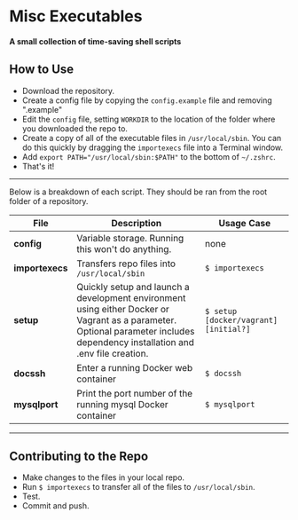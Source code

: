 # Misc Executables
#### A small collection of time-saving shell scripts

## How to Use
- Download the repository.
- Create a config file by copying the `config.example` file and removing ".example"
- Edit the `config` file, setting `WORKDIR` to the location of the folder where you downloaded the repo to.
- Create a copy of all of the executable files in `/usr/local/sbin`. You can do this quickly by dragging the `importexecs` file into a Terminal window.
- Add `export PATH="/usr/local/sbin:$PATH"` to the bottom of `~/.zshrc`.
- That's it!

---

Below is a breakdown of each script. They should be ran from the root folder of a repository.

| File | Description | Usage Case |
| --- | --- | --- |
| __config__ | Variable storage. Running this won't do anything. | none |
| __importexecs__ | Transfers repo files into `/usr/local/sbin` | `$ importexecs` |
| __setup__ | Quickly setup and launch a development environment using either Docker or Vagrant as a parameter. Optional parameter includes dependency installation and .env file creation. | `$ setup [docker/vagrant] [initial?]` |
| __docssh__ | Enter a running Docker web container | `$ docssh` |
| __mysqlport__ | Print the port number of the running mysql Docker container | `$ mysqlport` |

---

## Contributing to the Repo
- Make changes to the files in your local repo.
- Run `$ importexecs` to transfer all of the files to `/usr/local/sbin`.
- Test.
- Commit and push.
